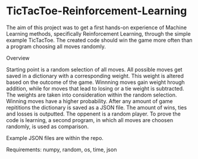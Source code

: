 # TicTacToe-Reinforcement-Learning

The aim of this project was to get a first hands-on experience of Machine Learning methods, specifically Reinforcement Learning, through the simple example TicTacToe.
The created code should win the game more often than a program choosing all moves randomly.

Overview

Starting point is a random selection of all moves.
All possible moves get saved in a dictionary with a corresponding weight.
This weight is altered based on the outcome of the game. 
Winnning moves gain weight hrough addition, while for moves that lead to losing or a tie weight is subtracted. 
The weights are taken into consideration within the random selection. Winning moves have a higher probability.
After any amount of game repititions the dictionary is saved as a JSON file.
The amount of wins, ties and losses is outputted.
The oppenent is a random player.
To prove the code is learning, a second program, in which all moves are choosen randomly, is used as comparison.

Example JSON files are within the repo.

Requirements: numpy, random, os, time, json
